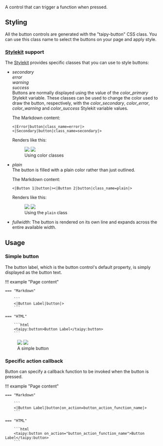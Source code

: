 A control that can trigger a function when pressed.

## Styling

All the button controls are generated with the "taipy-button" CSS class. You can use this class
name to select the buttons on your page and apply style.

### [Stylekit](../styling/stylekit.md) support

The [Stylekit](../styling/stylekit.md) provides specific classes that you can use to style buttons:

* *secondary*<br/>*error*<br/>*warning*<br/>*success*<br/>
    Buttons are normally displayed using the value of the *color_primary* Stylekit variable.
    These classes can be used to change the color used to draw the button, respectively, with
    the *color_secondary*, *color_error*, *color_warning* and *color_success* Stylekit variable
    values.

    The Markdown content: 
    ```
    <|Error|button|class_name=error|><|Secondary|button|class_name=secondary|>
    ```

    Renders like this:
    <figure>
      <img src="../button-stylekit_color-d.png" class="visible-dark" />
      <img src="../button-stylekit_color-l.png" class="visible-light"/>
      <figcaption>Using color classes</figcaption>
    </figure>

* *plain*<br/>
    The button is filled with a plain color rather than just outlined.

    The Markdown content: 
    ```
    <|Button 1|button|><|Button 2|button|class_name=plain|>
    ```

    Renders like this:
    <figure>
        <img src="../button-stylekit_plain-d.png" class="visible-dark" />
        <img src="../button-stylekit_plain-l.png" class="visible-light"/>
        <figcaption>Using the <code>plain</code> class</figcaption>
    </figure>

* *fullwidth*: The button is rendered on its own line and expands across the entire available width.

## Usage

### Simple button

The button label, which is the button control's default property, is simply displayed as the button
text.

!!! example "Page content"

    === "Markdown"

        ```
        <|Button Label|button|>
        ```
  
    === "HTML"

        ```html
        <taipy:button>Button Label</taipy:button>
        ```

<figure>
    <img src="../button-simple-d.png" class="visible-dark" />
    <img src="../button-simple-l.png" class="visible-light"/>
    <figcaption>A simple button</figcaption>
</figure>

### Specific action callback

Button can specify a callback function to be invoked when the button is pressed.

!!! example "Page content"

    === "Markdown"

        ```
        <|Button Label|button|on_action=button_action_function_name|>
        ```

    === "HTML"

        ```html
        <taipy:button on_action="button_action_function_name">Button Label</taipy:button>
        ```

